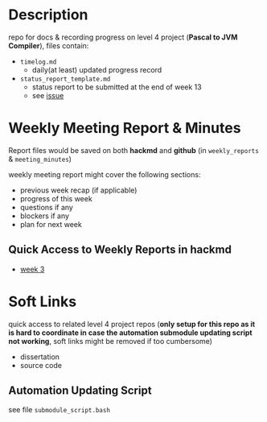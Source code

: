 # Description

repo for docs & recording progress on level 4 project (**Pascal to JVM Compiler**), files contain:

* `timelog.md`
  * daily(at least) updated progress record
* `status_report_template.md`
  * status report to be submitted at the end of week 13
  * see [issue](https://github.com/2359451d/L4-Project-Record-Repo/issues/1)

# Weekly Meeting Report & Minutes

Report files would be saved on both **hackmd** and **github** (in `weekly_reports` & `meeting_minutes`)

weekly meeting report might cover the following sections:

* previous week recap (if applicable)
* progress of this week
* questions if any
* blockers if any
* plan for next week

## Quick Access to Weekly Reports in hackmd

* [week 3](https://hackmd.io/@ztSWeeCGQVajqeMX2KsIXw/ryDzzuxEF)

# Soft Links

quick access to related level 4 project repos (**only setup for this repo as it is hard to coordinate in case the automation submodule updating script not working**, soft links might be removed if too cumbersome)

* dissertation
* source code

## Automation Updating Script

see file `submodule_script.bash`